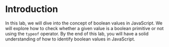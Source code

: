 # Introduction

In this lab, we will dive into the concept of boolean values in JavaScript. We will explore how to check whether a given value is a boolean primitive or not using the `typeof` operator. By the end of this lab, you will have a solid understanding of how to identify boolean values in JavaScript.
